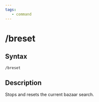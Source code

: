 ```yaml
---
tags:
   - command
---
```

# /breset

## Syntax

```eqcommand
/breset
```

## Description

Stops and resets the current bazaar search.